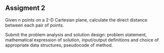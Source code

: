 ## Assigment 2
Given n points on a 2-D Cartesian plane, calculate the direct distance between each pair of points.

Submit the problem analysis and solution design: problem statement, mathematical expression of solution, input/output definitions and choice of appropriate data structures, pseudocode of method.